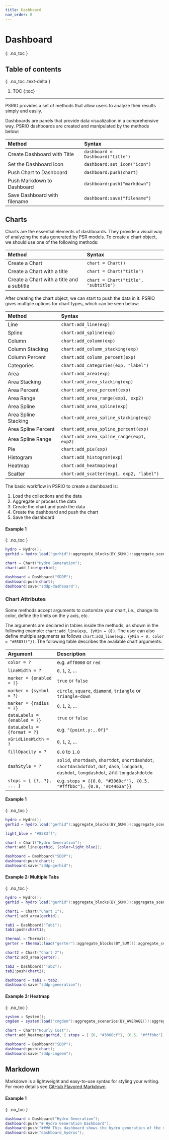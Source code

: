 ```yaml
---
title: Dashboard
nav_order: 8
---
```


# Dashboard
{: .no_toc }

## Table of contents
{: .no_toc .text-delta }

1. TOC
{:toc}

---

PSRIO provides a set of methods that allow users to analyze their results simply and easily.

Dashboards are panels that provide data visualization in a comprehensive way. PSRIO dashboards are created and manipulated by the methods below: 

| Method                            | Syntax                                                          |
|:----------------------------------|:----------------------------------------------------------------|
| Create Dashboard with Title       | `dashboard = Dashboard("title")`                                |
| Set the Dashboard Icon            | `dashboard:set_icon("icon")`                                    |
| Push Chart to Dashboard           | `dashboard:push(chart)`                                         |
| Push Markdown to Dashboard        | `dashboard:push("markdown")`                                    |
| Save Dashboard with filename      | `dashboard:save("filename")`                                    |

## Charts

Charts are the essential elements of dashboards. They provide a visual way of analyzing the data generated by PSR models. To create a chart object, we should use one of the following methods:

| Method                                     | Syntax                               |
|:-------------------------------------------|:-------------------------------------|
| Create a Chart                             | `chart = Chart()`                    |
| Create a Chart with a title                | `chart = Chart("title")`             |
| Create a Chart with a title and a subtitle | `chart = Chart("title", "subtitle")` |

After creating the chart object, we can start to push the data in it. PSRIO gives multiple options for chart types, which can be seen below:

| Method                         | Syntax                                            |
|:-------------------------------|:--------------------------------------------------|
| Line                           | `chart:add_line(exp)`                             |
| Spline                         | `chart:add_spline(exp)`                           |
| Column                         | `chart:add_column(exp)`                           |
| Column Stacking                | `chart:add_column_stacking(exp)`                  |
| Column Percent                 | `chart:add_column_percent(exp)`                   |
| Categories                     | `chart:add_categories(exp, "label")`              |
| Area                           | `chart:add_area(exp)`                             |
| Area Stacking                  | `chart:add_area_stacking(exp)`                    |
| Area Percent                   | `chart:add_area_percent(exp)`                     |
| Area Range                     | `chart:add_area_range(exp1, exp2)`                |
| Area Spline                    | `chart:add_area_spline(exp)`                      |
| Area Spline Stacking           | `chart:add_area_spline_stacking(exp)`             |
| Area Spline Percent            | `chart:add_area_spline_percent(exp)`              |
| Area Spline Range              | `chart:add_area_spline_range(exp1, exp2)`         |
| Pie                            | `chart:add_pie(exp)`                              |
| Histogram                      | `chart:add_histogram(exp)`                        |
| Heatmap                        | `chart:add_heatmap(exp)`                          |
| Scatter                        | `chart:add_scatter(exp1, exp2, "label")`          |

The basic workflow in PSRIO to create a dashboard is:

1. Load the collections and the data
2. Aggregate or process the data
3. Create the chart and push the data
4. Create the dashboard and push the chart
5. Save the dashboard

#### Example 1
{: .no_toc }

``` lua
hydro = Hydro();
gerhid = hydro:load("gerhid"):aggregate_blocks(BY_SUM()):aggregate_scenarios(BY_AVERAGE());

chart = Chart("Hydro Generation");
chart:add_line(gerhid);

dashboard = Dashboard("SDDP");
dashboard:push(chart);
dashboard:save("sddp-dashboard");
```

### Chart Attributes

Some methods accept arguments to customize your chart, i.e., change its color, define the limits on the y axis, etc.

The arguments are declared in tables inside the methods, as shown in the following example:
`chart:add_line(exp, {yMin = 0})`. The user can also define multiple arguments as follows `chart:add_line(exp, {yMin = 0, color = "#8583ff"})`. The following table describes the available chart arguments:

| Argument                     | Description                                                                                                                                   |
|:-----------------------------|:----------------------------------------------------------------------------------------------------------------------------------------------|
| `color = ?`                  | e.g. `#ff0000` or `red`                                                                                                                       |
| `lineWidth = ?`              | `0`, `1`, `2`, ...                                                                                                                            |
| `marker = {enabled = ?}`     | `true` or `false`                                                                                                                             |
| `marker = {symbol = ?}`      | `circle`, `square`, `diamond`, `triangle` or `triangle-down`                                                                                  |
| `marker = {radius = ?}`      | `0`, `1`, `2`, ...                                                                                                                            |
| `dataLabels = {enabled = ?}` | `true` or `false`                                                                                                                             |
| `dataLabels = {format = ?}`  | e.g. `"{point.y:,.0f}"`                                                                                                                       |
| `xGridLineWidth = ?`         | `0`, `1`, `2`, ...                                                                                                                            |
| `fillOpacity = ?`            | `0.0` to `1.0`                                                                                                                                |
| `dashStyle = ?`              | `solid`, `shortdash`, `shortdot`, `shortdashdot`, `shortdashdotdot`, `dot`, `dash`, `longdash`, `dashdot`, `longdashdot`, and `longdashdotdo` |
| `stops = { {?, ?}, ... }`    | e.g. `stops = {{0.0, "#3060cf"}, {0.5, "#fffbbc"}, {0.9, '#c4463a"}}`                                                                         |

#### Example 1
{: .no_toc }

```lua
hydro = Hydro();
gerhid = hydro:load("gerhid"):aggregate_blocks(BY_SUM()):aggregate_scenarios(BY_AVERAGE());

light_blue = "#8583ff";

chart = Chart("Hydro Generation");
chart:add_line(gerhid, {color=light_blue});

dashboard = Dashboard("SDDP");
dashboard:push(chart);
dashboard:save("sddp-gerhid");
```

#### Example 2: Multiple Tabs
{: .no_toc }

```lua
hydro = Hydro();
gerhid = hydro:load("gerhid"):aggregate_blocks(BY_SUM()):aggregate_scenarios(BY_AVERAGE());

chart1 = Chart("Chart 1");
chart1:add_area(gerhid);

tab1 = Dashboard("Tab1");
tab1:push(chart1);

thermal = Thermal();
gerter = thermal:load("gerter"):aggregate_blocks(BY_SUM()):aggregate_scenarios(BY_AVERAGE());

chart2 = Chart("Chart 2");
chart2:add_area(gerter);

tab2 = Dashboard("Tab2");
tab2:push(chart2);

dashboard = tab1 + tab2;
dashboard:save("sddp-generation");
```

#### Example 3: Heatmap
{: .no_toc }

```lua
system = System();
cmgdem = system:load("cmgdem"):aggregate_scenarios(BY_AVERAGE()):aggregate_agents(BY_SUM(), "Load Marginal Cost");

chart = Chart("Hourly Cost");
chart:add_heatmap(gerhid, { stops = { {0, "#3060cf"}, {0.5, "#fffbbc"}, {0.9, "#c4463a"},{1, "#c4463a"} } });

dashboard = Dashboard("SDDP");
dashboard:push(chart);
dashboard:save("sddp-cmgdem");
```

## Markdown

Markdown is a lightweight and easy-to-use syntax for styling your writing. For more details see [GitHub Flavored Markdown](https://guides.github.com/features/mastering-markdown/).

#### Example 1
{: .no_toc }

```lua
dashboard = Dashboard("Hydro Generation"); 
dashboard:push("# Hydro Generation Dashboard");
dashboard:push("#### This dashboard shows the hydro generation of the main hydropower plants in Brazil.");
dashboard:save("dashboard_hydros");
```
<!-- ```markdown
Syntax highlighted code block

# Header 1
## Header 2
### Header 3

- Bulleted
- List

1. Numbered
2. List

**Bold** and _Italic_ and `Code` text

[Link](url) and ![Image](src)
``` -->